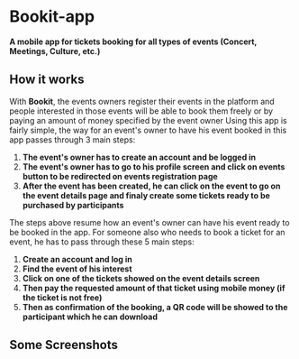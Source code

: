 # Bookit-app

__A mobile app for tickets booking for all types of events (Concert, Meetings, Culture, etc.)__

## How it works

With __Bookit__, the events owners register their events in the platform and people interested in those events will be able to book them freely or by paying an amount of money specified by the event owner
Using this app is fairly simple, the way for an event's owner to have his event booked in this app passes through 3 main steps:

  1. __The event's owner has to create an account and be logged in__
  2. __The event's owner has to go to his profile screen and click on events button to be redirected on events registration page__
  3. __After the event has been created, he can click on the event to go on the event details page and finaly create some tickets ready to be purchased by participants__

The steps above resume how an event's owner can have his event ready to be booked in the app. For someone also who needs to book a ticket for an event, he has to pass through these 5 main steps:

  1. __Create an account and log in__
  2. __Find the event of his interest__
  3. __Click on one of the tickets showed on the event details screen__
  4. __Then pay the requested amount of that ticket using mobile money (if the ticket is not free)__
  5. __Then as confirmation of the booking, a QR code will be showed to the participant which he can download__
  
  ## Some Screenshots
